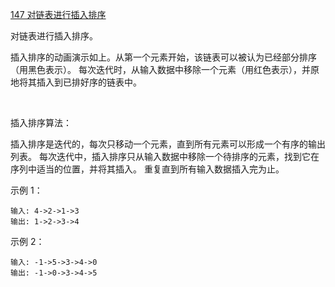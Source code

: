 [147 对链表进行插入排序](https://leetcode-cn.com/problems/insertion-sort-list)

对链表进行插入排序。


插入排序的动画演示如上。从第一个元素开始，该链表可以被认为已经部分排序（用黑色表示）。
每次迭代时，从输入数据中移除一个元素（用红色表示），并原地将其插入到已排好序的链表中。

 

插入排序算法：

插入排序是迭代的，每次只移动一个元素，直到所有元素可以形成一个有序的输出列表。
每次迭代中，插入排序只从输入数据中移除一个待排序的元素，找到它在序列中适当的位置，并将其插入。
重复直到所有输入数据插入完为止。
 

示例 1：
```
输入: 4->2->1->3
输出: 1->2->3->4
```
示例 2：
```
输入: -1->5->3->4->0
输出: -1->0->3->4->5
```
